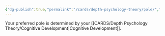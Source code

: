 ```yaml
---
{"dg-publish":true,"permalink":"/cards/depth-psychology-theory/pole/","noteIcon":"","created":"2023-02-01T19:46:46.176+01:00","updated":"2023-04-08T11:35:35.440+02:00"}
---
```



Your preferred pole is determined by your [[CARDS/Depth Psychology Theory/Cognitive Development\|Cognitive Development]]. 


